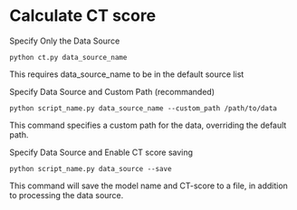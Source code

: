 # Calculate CT score

Specify Only the Data Source
```
python ct.py data_source_name
```
This requires data_source_name to be in the default source list

Specify Data Source and Custom Path (recommanded)
```
python script_name.py data_source_name --custom_path /path/to/data
```
This command specifies a custom path for the data, overriding the default path.

Specify Data Source and Enable CT score saving
```
python script_name.py data_source --save
````
This command will save the model name and CT-score to a file, in addition to processing the data source.




